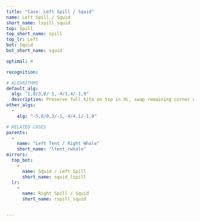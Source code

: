 ```yaml
---
title: "Case: Left Spill / Squid"
name: Left Spill / Squid
short_name: lspill_squid
top: Spill
top_short_name: spill
top_lr: Left
bot: Squid
bot_short_name: squid

optimal: 4

recognition:

# ALGORITHMS
default_alg:
  alg: "1,0/3,0/-1,-4/1,4/-1,0"
  description: Preserve full kite on top in UL, swap remaining corner with whale on bottom.
other_algs:
  -
    alg: "-5,6/0,3/-1,-4/4,1/-1,0"

# RELATED CASES
parents:
  -
    name: "Left Tent / Right Whale"
    short_name: "ltent_rwhale"
mirrors:
  top_bot:
    -
      name: Squid / Left Spill
      short_name: squid_lspill
  lr:
    -
      name: Right Spill / Squid
      short_name: rspill_squid


---
```


